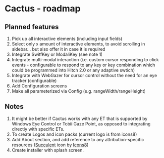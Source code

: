 # Cactus - roadmap

## Planned features

1. Pick up all interactive elements (including input fields)
2. Select only x amount of interactive elements, to avoid scrolling in sidebar... but also offer it in case it is required
3. Integrate SwitfKey or ModaliKey (see note 1)
4. Integrate multi-modal interaction (i.e. custom cursor responding to click events - configurable to respond to any key or key combination which could be programmed into Hitch 2.0 or any adaptive swtich)
5. Integrate with WebGazer for cursor control without the need for an eye tracker (configurable)
6. Add Configuration screens 
7. Make all parameterized via Config (e.g. rangeWidth/rangeHeight)

## Notes
1. It might be better if Cactus works with any ET that is supported by Windows Eye Control or Tobii Gaze Point, as opposed to integrating directly with specific ETs. 
2. To create Logos and icon packs (current logo is from icons8)
3. Add About section, and add reference to any attribution-specific resources 
(<a target="_blank" href="https://icons8.com/icon/avhBdzCooISo/succulent">Succulent</a> icon by <a target="_blank" href="https://icons8.com">Icons8</a>)
4. Create installer with splash screen.


